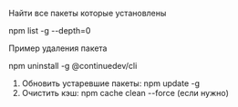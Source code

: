 Найти все пакеты которые установлены

npm list -g --depth=0

Пример удаления пакета

npm uninstall -g @continuedev/cli

1. Обновить устаревшие пакеты: npm update -g
2. Очистить кэш: npm cache clean --force (если нужно)